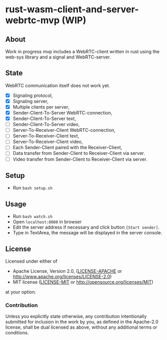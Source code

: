 # rust-wasm-client-and-server-webrtc-mvp (WIP)

## About

Work in progress mvp includes a WebRTC-client written in rust using the web-sys library and a signal and WebRTC-server.

## State

WebRTC communication itself does not work yet.

- [x] Signaling protocol,
- [x] Signaling server,
- [x] Multiple clients per server,
- [x] Sender-Client-To-Server WebRTC-connection,
- [x] Sender-Client-To-Server text,
- [ ] Sender-Client-To-Server video,
- [ ] Server-To-Receiver-Client WebRTC-connection,
- [ ] Server-To-Receiver-Client text,
- [ ] Server-To-Receiver-Client video,
- [ ] Each Sender-Client paired with the Receiver-Client,
- [ ] Data transfer from Sender-Client to Receiver-Client via server.
- [ ] Video transfer from Sender-Client to Receiver-Client via server.

## Setup

* Run `bash setup.sh`

## Usage

* Run `bash watch.sh`
* Open `localhost:8080` in browser
* Edit the server address if necessary and click button `[Start sender]`.
* Type in TextArea, the message will be displayed in the server console.

## License

Licensed under either of

* Apache License, Version 2.0,
  ([LICENSE-APACHE](LICENSE-APACHE) or http://www.apache.org/licenses/LICENSE-2.0)
* MIT license ([LICENSE-MIT](LICENSE-MIT) or http://opensource.org/licenses/MIT)

at your option.

### Contribution

Unless you explicitly state otherwise, any contribution intentionally submitted
for inclusion in the work by you, as defined in the Apache-2.0 license,
shall be dual licensed as above, without any
additional terms or conditions.

